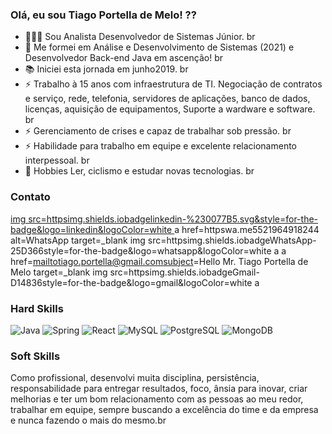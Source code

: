 ### Olá, eu sou Tiago Portella de Melo! ?? 

- 👨🏼‍💻 Sou Analista Desenvolvedor de Sistemas Júnior. br
- 🎯 Me formei em Análise e Desenvolvimento de Sistemas (2021) e Desenvolvedor Back-end Java em ascenção! br
- 📚 Iniciei esta jornada em junho2019. br
- ⚡ Trabalho à 15 anos com infraestrutura de TI. Negociação de contratos e serviço, rede, telefonia, servidores de aplicações, banco de dados, licenças, aquisição de equipamentos, Suporte a wardware e software. br
- ⚡ Gerenciamento de crises e capaz de trabalhar sob pressão. br
- ⚡ Habilidade para trabalho em equipe e excelente relacionamento interpessoal. br
- 🎺 Hobbies Ler, ciclismo e estudar novas tecnologias. br

### Contato
[img src=httpsimg.shields.iobadgelinkedin-%230077B5.svg&style=for-the-badge&logo=linkedin&logoColor=white ](https://www.linkedin.com/in/tiago-portella-de-melo-7344b125)
a href=httpswa.me5521964918244 alt=WhatsApp target=_blank img src=httpsimg.shields.iobadgeWhatsApp-25D366style=for-the-badge&logo=whatsapp&logoColor=white a
a href=mailtotiago.portella@gmail.comsubject=Hello Mr. Tiago Portella de Melo target=_blank img src=httpsimg.shields.iobadgeGmail-D14836style=for-the-badge&logo=gmail&logoColor=white a

### Hard Skills
![Java](httpsimg.shields.iobadgeJava-ED8B00style=for-the-badge&logo=java&logoColor=white) ![Spring](httpsimg.shields.iobadgeSpring-6DB33Fstyle=for-the-badge&logo=spring&logoColor=white) ![React](httpsimg.shields.iobadgeReact-20232Astyle=for-the-badge&logo=react&logoColor=61DAFB) ![MySQL](httpsimg.shields.iobadgeMySQL-00000Fstyle=for-the-badge&logo=mysql&logoColor=white) ![PostgreSQL](httpsimg.shields.iobadgePostgreSQL-316192style=for-the-badge&logo=postgresql&logoColor=white) ![MongoDB](httpsimg.shields.iobadgeMongoDB-4EA94Bstyle=for-the-badge&logo=mongodb&logoColor=white)


### Soft Skills
Como profissional, desenvolvi muita disciplina, persistência, responsabilidade para entregar resultados, foco, ânsia para inovar, criar melhorias e ter um bom relacionamento com as pessoas ao meu redor, trabalhar em equipe, sempre buscando a excelência do time e da empresa e nunca fazendo o mais do mesmo.br

